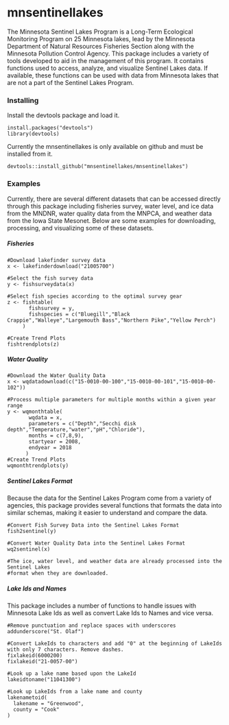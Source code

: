 # mnsentinellakes

The Minnesota Sentinel Lakes Program is a Long-Term Ecological Monitoring Program on 25 Minnesota lakes, lead by the Minnesota Department of Natural Resources Fisheries Section along with the Minnesota Pollution Control Agency. This package includes a variety of tools developed to aid in the management of this program. It contains functions used to access, analyze, and visualize Sentinel Lakes data. If available, these functions can be used with data from Minnesota lakes that are not a part of the Sentinel Lakes Program.

### Installing
Install the devtools package and load it.
```
install.packages("devtools")
library(devtools)
```
Currently the mnsentinellakes is only available on github and must be installed from it.
```
devtools::install_github("mnsentinellakes/mnsentinellakes")
```

### Examples
Currently, there are several different datasets that can be accessed directly through this package including fisheries survey, water level, and ice data from the MNDNR, water quality data from the MNPCA, and weather data from the Iowa State Mesonet. Below are some examples for downloading, processing, and visualizing some of these datasets.

##### Fisheries
```
#Download lakefinder survey data
x <- lakefinderdownload("21005700")

#Select the fish survey data
y <- fishsurveydata(x)

#Select fish species according to the optimal survey gear
z <- fishtable(
       fishsurvey = y,
       fishspecies = c("Bluegill","Black Crappie","Walleye","Largemouth Bass","Northern Pike","Yellow Perch")
     )
      
#Create Trend Plots
fishtrendplots(z)
```
##### Water Quality
```
#Download the Water Quality Data
x <- wqdatadownload(c("15-0010-00-100","15-0010-00-101","15-0010-00-102"))

#Process multiple parameters for multiple months within a given year range
y <- wqmonthtable(
       wqdata = x,
       parameters = c("Depth","Secchi disk depth","Temperature,"water","pH","Chloride"),
       months = c(7,8,9),
       startyear = 2008,
       endyear = 2018
      )
#Create Trend Plots
wqmonthtrendplots(y)
```
##### Sentinel Lakes Format
Because the data for the Sentinel Lakes Program come from a variety of agencies, this package provides several functions that formats the data into similar schemas, making it easier to understand and compare the data.
```
#Convert Fish Survey Data into the Sentinel Lakes Format
fish2sentinel(y)

#Convert Water Quality Data into the Sentinel Lakes Format
wq2sentinel(x)

#The ice, water level, and weather data are already processed into the Sentinel Lakes 
#format when they are downloaded.
```
##### Lake Ids and Names
This package includes a number of functions to handle issues with Minnesota Lake Ids as well as convert Lake Ids to Names and vice versa.
```
#Remove punctuation and replace spaces with underscores
addunderscore("St. Olaf")

#Convert LakeIds to characters and add "0" at the beginning of LakeIds with only 7 characters. Remove dashes.
fixlakeid(6000200)
fixlakeid("21-0057-00")

#Look up a lake name based upon the LakeId
lakeidtoname("11041300")

#Look up LakeIds from a lake name and county
lakenametoid(
  lakename = "Greenwood",
  county = "Cook"
)
```
